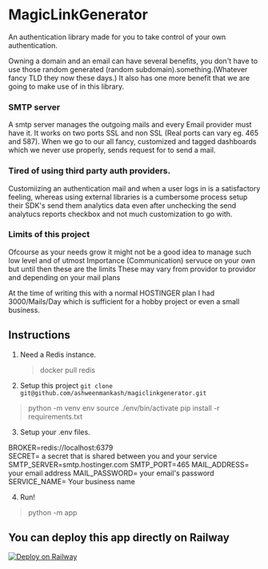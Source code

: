# MagicLinkGenerator
An authentication library made for you to take control of your own authentication.

Owning a domain and an email can have several benefits, you don't have to use those random generated (random subdomain).something.(Whatever fancy TLD they now these days.)
It also has one more benefit that we are going to make use of in this library.


### SMTP server

A smtp server manages the outgoing mails and every Email provider must have it. It works on two ports SSL and non SSL  (Real ports can vary eg. 465 and 587).
When we go to our all fancy, customized and tagged dashboards which we never use properly, sends request for to send a mail.

### Tired of using third party auth providers.

Customiizing an authentication mail and when a user logs in is a satisfactory feeling, whereas using external libraries is a cumbersome process setup their SDK's send them analytics data even
after unchecking the send analytucs reports checkbox and not much customization to go with.


### Limits of this project
Ofcourse as your needs grow it might not be a good idea to manage such low level and of utmost Importance (Communication) servuce on your own but until then these are the limits
These may vary from providor to providor and depending on your mail plans

At the time of writing this with a normal HOSTINGER plan I had 3000/Mails/Day which is sufficient for a hobby project or even a small business.


## Instructions

1) Need a Redis instance.
   > docker pull redis

2) Setup this project 
`git clone git@github.com/ashweenmankash/magiclinkgenerator.git`
> python -m venv env
> source ./env/bin/activate
> pip install -r requirements.txt

3) Setup your .env files.

  BROKER=redis://localhost:6379  
  SECRET= a secret that is shared between you and your service
  SMTP_SERVER=smtp.hostinger.com
  SMTP_PORT=465
  MAIL_ADDRESS= your email address
  MAIL_PASSWORD= your email's password
  SERVICE_NAME= Your business name 

4) Run!
> python -m app

## You can deploy this app directly on Railway
[![Deploy on Railway](https://railway.app/button.svg)](https://railway.app/template/Coitf7?referralCode=7TbvLJ)
